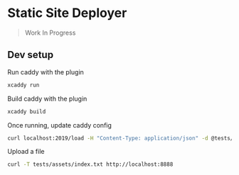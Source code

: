 # Static Site Deployer

> Work In Progress

## Dev setup

Run caddy with the plugin
```bash
xcaddy run
```

Build caddy with the plugin
```bash
xcaddy build
```

Once running, update caddy config
```bash
curl localhost:2019/load -H "Content-Type: application/json" -d @tests/assets/config.json 
```

Upload a file
```bash
curl -T tests/assets/index.txt http://localhost:8888
```
